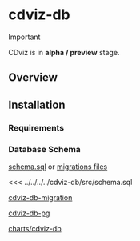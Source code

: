 # cdviz-db

> [!IMPORTANT]
> CDviz is in **alpha / preview** stage.

## Overview

## Installation

### Requirements

### Database Schema

[schema.sql](https://github.com/cdviz-dev/cdviz/blob/main/cdviz-db/src/schema.sql) or [migrations files](https://github.com/cdviz-dev/cdviz/tree/main/cdviz-db/migrations)

<<< ../../../../cdviz-db/src/schema.sql


[cdviz-db-migration](https://github.com/orgs/cdviz-dev/packages/container/package/cdviz-db-migration)

[cdviz-db-pg](https://github.com/orgs/cdviz-dev/packages/container/package/cdviz-db-pg)

[charts/cdviz-db](https://github.com/orgs/cdviz-dev/packages/container/package/charts%2Fcdviz-db)
